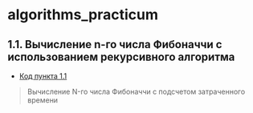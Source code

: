 # algorithms_practicum

## 1.1. Вычисление n-го числа Фибоначчи с использованием рекурсивного алгоритма

- [Код пункта 1.1](https://github.com/ColinsBlares/algorithms_practicum/tree/fib_recursive)
> Вычисление N-го числа Фибоначчи с подсчетом затраченного времени
